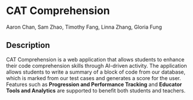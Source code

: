 # CAT Comprehension
Aaron Chan, Sam Zhao, Timothy Fang, Linna Zhang, Gloria Fung

## Description
CAT Comprehension is a web application that allows students to enhance their code comprehension skills through AI-driven activity.
The application allows students to write a summary of a block of code from our database, which is marked from our test cases and generates a score for the user.
Features such as **Progression and Performance Tracking** and **Educator Tools and Analytics** are supported to benefit both students and teachers.
